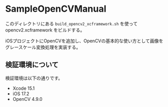 # SampleOpenCVManual

このディレクトリにある `build_opencv2_xcframework.sh` を使って opencv2.xcframework をビルドする。

iOSプロジェクトにOpenCVを追加し、OpenCVの基本的な使い方として画像をグレースケール変換処理を実装する。

## 検証環境について

検証環境は以下の通りです。

* Xcode 15.1
* iOS 17.2
* OpenCV 4.9.0